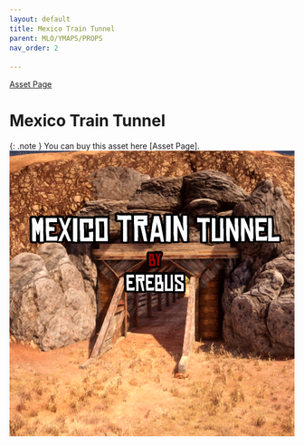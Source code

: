 ```yaml
---
layout: default
title: Mexico Train Tunnel
parent: MLO/YMAPS/PROPS
nav_order: 2

---
```

[Asset Page](https://erebus-scripts.tebex.io/package/6381818)
# Mexico Train Tunnel
{: .note } 
You can buy this asset here [Asset Page].
![Mexico Train Tunnel](/assets/images/tunnel.png)
